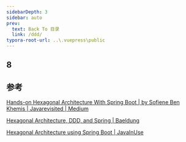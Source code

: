 ```yaml
---
sidebarDepth: 3
sidebar: auto
prev:
  text: Back To 目录
  link: /ddd/
typora-root-url: ..\.vuepress\public
---
```




## 8







## 参考

[Hands-on Hexagonal Architecture With Spring Boot | by Sofiene Ben Khemis | Javarevisited | Medium](https://medium.com/javarevisited/hands-on-hexagonal-architecture-with-spring-boot-ca61f88bed8b)

[Hexagonal Architecture, DDD, and Spring | Baeldung](https://www.baeldung.com/hexagonal-architecture-ddd-spring)

[Hexagonal Architecture using Spring Boot | JavaInUse](https://www.javainuse.com/spring/boot_hex)